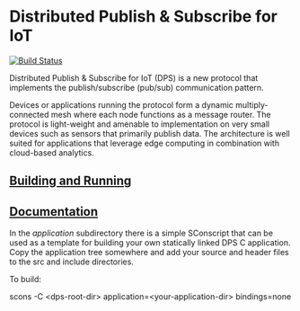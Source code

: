 # Distributed Publish & Subscribe for IoT

[![Build Status](https://travis-ci.org/intel/dps-for-iot.svg?branch=master)](https://travis-ci.org/intel/dps-for-iot)

Distributed Publish & Subscribe for IoT (DPS) is a new protocol that
implements the publish/subscribe (pub/sub) communication pattern.

Devices or applications running the protocol form a dynamic
multiply-connected mesh where each node functions as a message
router. The protocol is light-weight and amenable to implementation on
very small devices such as sensors that primarily publish data. The
architecture is well suited for applications that leverage edge
computing in combination with cloud-based analytics.

## [Building and Running](https://intel.github.io/dps-for-iot/building-and-running.html)

## [Documentation](https://intel.github.io/dps-for-iot)

In the *application* subdirectory there is a simple SConscript that can be used as a template for
building your own statically linked DPS C application. Copy the application tree somewhere
and add your source and header files to the src and include directories.

To build:

scons -C &lt;dps-root-dir&gt; application=&lt;your-application-dir&gt; bindings=none

